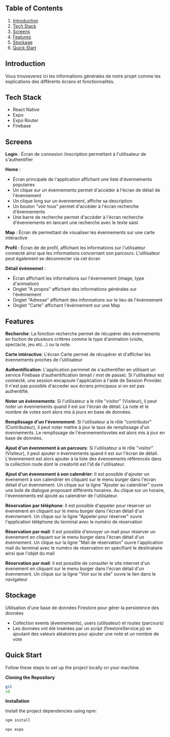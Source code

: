 ## <a name="table">Table of Contents</a>

1. [Introduction](#introduction)
2. [Tech Stack](#tech-stack)
3. [Screens](#screens)
4. [Features](#features)
5. [Stockage](#stockage)
6. [Quick Start](#quick-start)

## <a name="introduction">Introduction</a>

Vous trouveverez ici les informations générales de notre projet comme les explications des différents écrans et fonctionnalités.

## <a name="tech-stack">Tech Stack</a>

- React Native
- Expo
- Expo Router
- Firebase

## <a name="screens"> Screens</a>

**Login** : Écran de connexion /inscription permettant à l'utilisateur de s'authentifier

**Home** :

- Écran principale de l'application affichant une liste d'évennements populaires
- Un clique sur un évennements permet d'accéder à l'écran de détail de l'évennement
- Un clique long sur un évennement, affiche sa description
- Un bouton "voir tous" permet d'accéder à l'écran recherche d'évennements
- Une barre de recherche permet d'accéder à l'écran recherche d'évennements en lancant une recherche avec le texte saisi

**Map** : Écran de permettant de visualiser les évennements sur une carte intéractive

**Profil** : Écran de de profil, affichant les informations sur l'utilisateur connecté ainsi que les informations concernant son parcours. L'utilisateur peut également se déconnecter via cet écran

**Détail événnemet** :

- Écran affichant les informations sur l'évennement (image, type d'animation)
- Onglet "A propos" affichant des informations générales sur l'événnement
- Onglet "Adresse" affichant des informations sur le lieu de l'événnement
- Onglet "Carte" affichant l'événnement sur une Map

## <a name="features"> Features</a>

**Recherche**: La fonction recherche permet de récupérer des événnements en foction de plusieurs critères comme le type d'animation (visite, spectacle, jeu etc...) ou la note.

**Carte intéractive**: L'écran Carte permet de récupérer et d'afficher les évennements proches de l'utilisateur

**Authentification**: L'application permmet de s'authentifier en utilisant un service Firebase d'authentification (email / mot de passe). Si l'utilisateur est connecté, une session encapsule l'application à l'aide de Session Provider. Il n'est pas possible d'acceder aux écrans principaux si on est pas authentifié.

**Noter un événnements**: Si l'utilisateur a le rôle "visitor" (Visiteur), il peut noter un évennements quand il est sur l'écran de détail. La note et le nombre de votes sont alors mis à jours en base de données.

**Remplissage d'un l'évennement**: Si l'utilisateur a le rôle "contributor" (Contributeur), il peut noter mettre à jour le taux de remplissage d'un évennements. Le remplissage de l'évennementsvotes est alors mis à jour en base de données.

**Ajout d'un évennement à un parcours**: Si l'utilisateur a le rôle "visitor" (Visiteur), il peut ajouter n évennements quand il est sur l'écran de détail. L'évennement est alors ajouter à la liste des évennements référencés dans la collection route dont le creatorId est l'id de l'utilisateur.

**Ajout d'un évennement à son calendrier**: Il est possible d'ajouter un évenement à son calendrier en cliquant sur le menu burger dans l'écran détail d'un évennement. Un clique sur la ligne "Ajouter au calendrier" ouvre une boîe de dialogue proposant différents horaires. Au clique sur un horaire, l'évennements est ajouté au calendrier de l'utilisateur.

**Réservation par téléphone**: Il est possible d'appeler pour réserver un évenement en cliquant sur le menu burger dans l'écran détail d'un évennement. Un clique sur la ligne "Appeler pour réserver" ouvre l'application téléphone du terminal avec le numéro de réservation

**Réservation par mail**: Il est possible d'envoyer un mail pour réserver un évenement en cliquant sur le menu burger dans l'écran détail d'un évennement. Un clique sur la ligne "Mail de réservation" ouvre l'application mail du terminal avec le numéro de réservation en spécifiant le destinataire ainsi que l'objet du mail

**Réservation par mail**: Il est possible de consulter le site internet d'un évenement en cliquant sur le menu burger dans l'écran détail d'un évennement. Un clique sur la ligne "Voir sur le site" ouvre le lien dans le navigateur

## <a name="stockage"> Stockage</a>

Utilisation d'une base de données Firestore pour gérer la persistence des données

- Collection events (évennements), users (utilisateur) et routes (parcours)
- Les données ont été insérées par un script (firestoreService.js) en ajoutant des valeurs aléatoires pour ajouter une note et un nombre de vote

## <a name="quick-start">Quick Start</a>

Follow these steps to set up the project locally on your machine.

**Cloning the Repository**

```bash
git
cd
```

**Installation**

Install the project dependencies using npm:

```bash
npm install
```

```bash
npx expo
```
